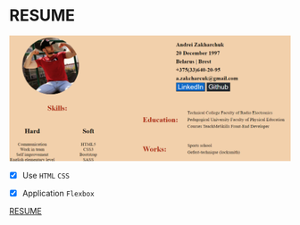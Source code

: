 # RESUME

<img src='preview.png'>

- [x] Use `HTML` `CSS`
- [x] Application `Flexbox`


[RESUME](https://zakharchuk-andrey.github.io/Resume/)
